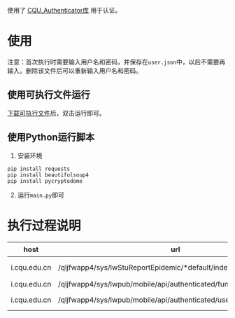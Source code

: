 使用了 [CQU_Authenticator库](https://github.com/barryZZJ/CQU_Authenticator) 用于认证。

# 使用
注意：首次执行时需要输入用户名和密码，并保存在`user.json`中，以后不需要再输入。删除该文件后可以重新输入用户名和密码。
## 使用可执行文件运行
[下载可执行文件]()后，双击运行即可。

## 使用Python运行脚本
1. 安装环境
```
pip install requests
pip install beautifulsoup4
pip install pycryptodome
```
2. 运行`main.py`即可


# 执行过程说明
|host|url|方法|获得的内容|
|---|---|---|---|
|i.cqu.edu.cn|/qljfwapp4/sys/lwStuReportEpidemic/*default/index.do|GET|APPNAME、APPID|
|i.cqu.edu.cn|/qljfwapp4/sys/lwpub/mobile/api/authenticated/funauth/users/roles.do|POST|ROLEID|
|i.cqu.edu.cn|/qljfwapp4/sys/lwpub/mobile/api/authenticated/users/setupRole.do|POST|_WEU (cookie)|


